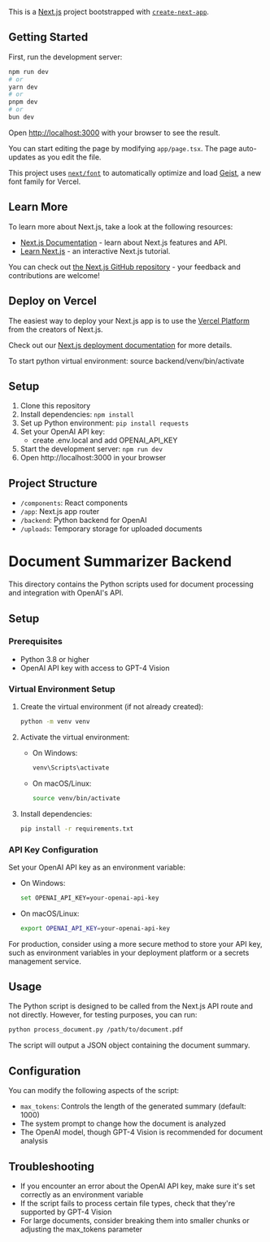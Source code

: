 This is a [Next.js](https://nextjs.org) project bootstrapped with [`create-next-app`](https://nextjs.org/docs/app/api-reference/cli/create-next-app).

## Getting Started

First, run the development server:

```bash
npm run dev
# or
yarn dev
# or
pnpm dev
# or
bun dev
```

Open [http://localhost:3000](http://localhost:3000) with your browser to see the result.

You can start editing the page by modifying `app/page.tsx`. The page auto-updates as you edit the file.

This project uses [`next/font`](https://nextjs.org/docs/app/building-your-application/optimizing/fonts) to automatically optimize and load [Geist](https://vercel.com/font), a new font family for Vercel.

## Learn More

To learn more about Next.js, take a look at the following resources:

- [Next.js Documentation](https://nextjs.org/docs) - learn about Next.js features and API.
- [Learn Next.js](https://nextjs.org/learn) - an interactive Next.js tutorial.

You can check out [the Next.js GitHub repository](https://github.com/vercel/next.js) - your feedback and contributions are welcome!

## Deploy on Vercel

The easiest way to deploy your Next.js app is to use the [Vercel Platform](https://vercel.com/new?utm_medium=default-template&filter=next.js&utm_source=create-next-app&utm_campaign=create-next-app-readme) from the creators of Next.js.

Check out our [Next.js deployment documentation](https://nextjs.org/docs/app/building-your-application/deploying) for more details.

To start python virtual environment:
source backend/venv/bin/activate

## Setup

1. Clone this repository
2. Install dependencies: `npm install`
3. Set up Python environment: `pip install requests`
4. Set your OpenAI API key:
   - create .env.local and add OPENAI_API_KEY
5. Start the development server: `npm run dev`
6. Open http://localhost:3000 in your browser

## Project Structure

- `/components`: React components
- `/app`: Next.js app router
- `/backend`: Python backend for OpenAI
- `/uploads`: Temporary storage for uploaded documents

# Document Summarizer Backend

This directory contains the Python scripts used for document processing and integration with OpenAI's API.

## Setup

### Prerequisites

- Python 3.8 or higher
- OpenAI API key with access to GPT-4 Vision

### Virtual Environment Setup

1. Create the virtual environment (if not already created):

   ```bash
   python -m venv venv
   ```

2. Activate the virtual environment:

   - On Windows:
     ```bash
     venv\Scripts\activate
     ```
   - On macOS/Linux:
     ```bash
     source venv/bin/activate
     ```

3. Install dependencies:
   ```bash
   pip install -r requirements.txt
   ```

### API Key Configuration

Set your OpenAI API key as an environment variable:

- On Windows:

  ```bash
  set OPENAI_API_KEY=your-openai-api-key
  ```

- On macOS/Linux:
  ```bash
  export OPENAI_API_KEY=your-openai-api-key
  ```

For production, consider using a more secure method to store your API key, such as environment variables in your deployment platform or a secrets management service.

## Usage

The Python script is designed to be called from the Next.js API route and not directly. However, for testing purposes, you can run:

```bash
python process_document.py /path/to/document.pdf
```

The script will output a JSON object containing the document summary.

## Configuration

You can modify the following aspects of the script:

- `max_tokens`: Controls the length of the generated summary (default: 1000)
- The system prompt to change how the document is analyzed
- The OpenAI model, though GPT-4 Vision is recommended for document analysis

## Troubleshooting

- If you encounter an error about the OpenAI API key, make sure it's set correctly as an environment variable
- If the script fails to process certain file types, check that they're supported by GPT-4 Vision
- For large documents, consider breaking them into smaller chunks or adjusting the max_tokens parameter

